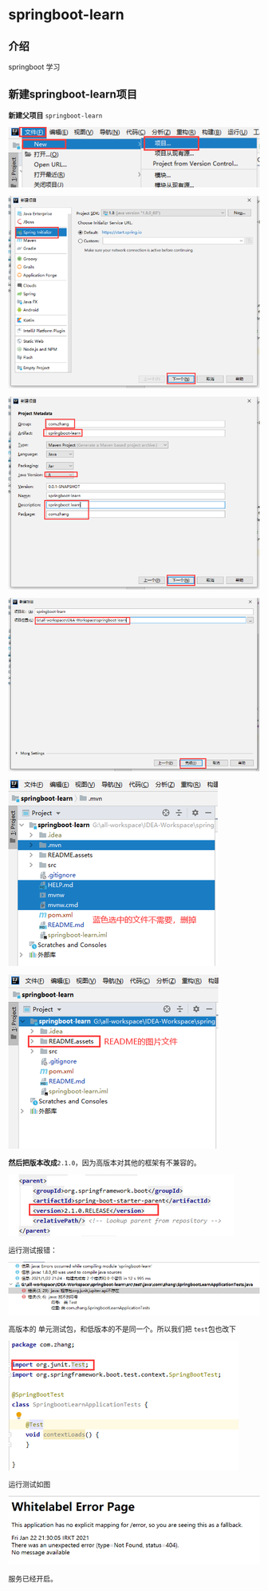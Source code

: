 # springboot-learn

## 介绍
springboot 学习

## 新建springboot-learn项目

**新建父项目** `springboot-learn`

![image-20210121160342751](README.assets/image-20210121160342751.png)

![image-20210122210954492](README.assets/image-20210122210954492.png)

![image-20210122211112354](README.assets/image-20210122211112354.png)

![image-20210122211415731](README.assets/image-20210122211415731.png)

![image-20210122211741026](README.assets/image-20210122211741026.png)



![image-20210122211848905](README.assets/image-20210122211848905.png)

**然后把版本改成**`2.1.0`，因为高版本对其他的框架有不兼容的。

![image-20210122212353240](README.assets/image-20210122212353240.png)

运行测试报错：

![image-20210122212556936](README.assets/image-20210122212556936.png)

高版本的 单元测试包，和低版本的不是同一个。所以我们把 `test`包也改下

![image-20210122212849200](README.assets/image-20210122212849200.png)

运行测试如图

![image-20210122213012305](README.assets/image-20210122213012305.png)

服务已经开启。